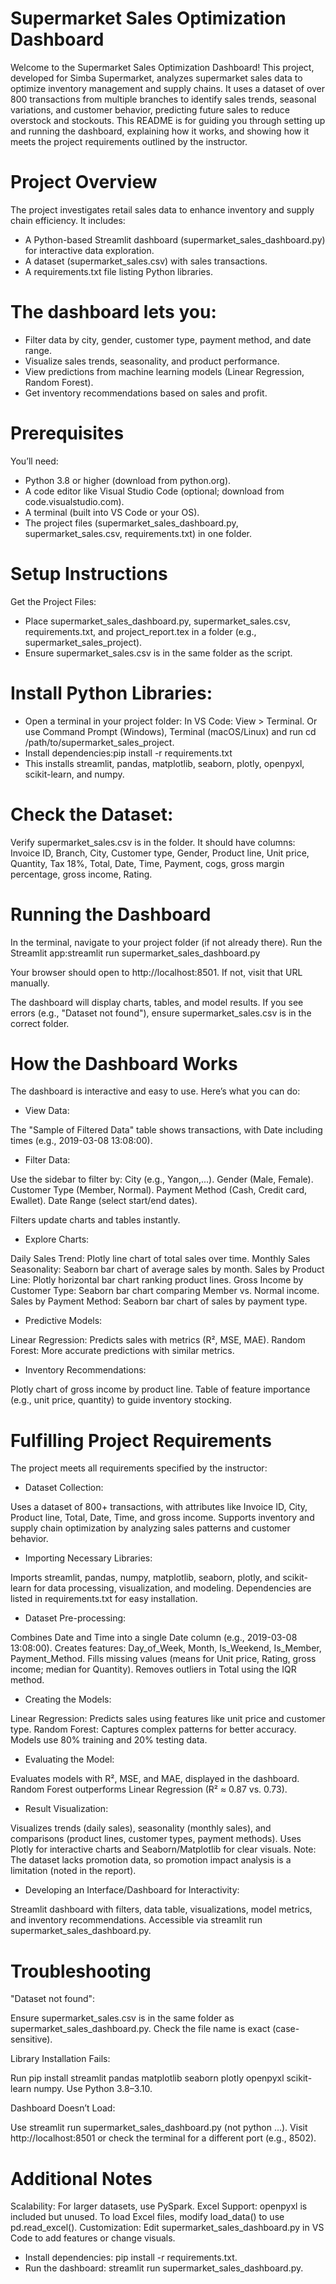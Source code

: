 # Supermarket Sales Optimization Dashboard

Welcome to the Supermarket Sales Optimization Dashboard! This project, developed for Simba Supermarket, analyzes supermarket sales data to optimize inventory management and supply chains. It uses a dataset of over 800 transactions from multiple branches to identify sales trends, seasonal variations, and customer behavior, predicting future sales to reduce overstock and stockouts.
This README is for guiding you through setting up and running the dashboard, explaining how it works, and showing how it meets the project requirements outlined by the instructor.

# Project Overview

The project investigates retail sales data to enhance inventory and supply chain efficiency. It includes:

- A Python-based Streamlit dashboard (supermarket_sales_dashboard.py) for interactive data exploration.
- A dataset (supermarket_sales.csv) with sales transactions.
- A requirements.txt file listing Python libraries.

# The dashboard lets you:

- Filter data by city, gender, customer type, payment method, and date range.
- Visualize sales trends, seasonality, and product performance.
- View predictions from machine learning models (Linear Regression, Random Forest).
- Get inventory recommendations based on sales and profit.

# Prerequisites

You’ll need:

- Python 3.8 or higher (download from python.org).
- A code editor like Visual Studio Code (optional; download from code.visualstudio.com).
- A terminal (built into VS Code or your OS).
- The project files (supermarket_sales_dashboard.py, supermarket_sales.csv, requirements.txt) in one folder.

# Setup Instructions

Get the Project Files:

- Place supermarket_sales_dashboard.py, supermarket_sales.csv, requirements.txt, and project_report.tex in a folder (e.g., supermarket_sales_project).
- Ensure supermarket_sales.csv is in the same folder as the script.

# Install Python Libraries:

- Open a terminal in your project folder:
  In VS Code: View > Terminal.
  Or use Command Prompt (Windows), Terminal (macOS/Linux) and run cd /path/to/supermarket_sales_project.
- Install dependencies:pip install -r requirements.txt
- This installs streamlit, pandas, matplotlib, seaborn, plotly, openpyxl, scikit-learn, and numpy.

# Check the Dataset:

Verify supermarket_sales.csv is in the folder. It should have columns: Invoice ID, Branch, City, Customer type, Gender, Product line, Unit price, Quantity, Tax 18%, Total, Date, Time, Payment, cogs, gross margin percentage, gross income, Rating.

# Running the Dashboard

In the terminal, navigate to your project folder (if not already there).
Run the Streamlit app:streamlit run supermarket_sales_dashboard.py

Your browser should open to http://localhost:8501. If not, visit that URL manually.

The dashboard will display charts, tables, and model results. If you see errors (e.g., "Dataset not found"), ensure supermarket_sales.csv is in the correct folder.

# How the Dashboard Works

The dashboard is interactive and easy to use. Here’s what you can do:

- View Data:

The "Sample of Filtered Data" table shows transactions, with Date including times (e.g., 2019-03-08 13:08:00).

- Filter Data:

Use the sidebar to filter by:
City (e.g., Yangon,...).
Gender (Male, Female).
Customer Type (Member, Normal).
Payment Method (Cash, Credit card, Ewallet).
Date Range (select start/end dates).

Filters update charts and tables instantly.

- Explore Charts:

Daily Sales Trend: Plotly line chart of total sales over time.
Monthly Sales Seasonality: Seaborn bar chart of average sales by month.
Sales by Product Line: Plotly horizontal bar chart ranking product lines.
Gross Income by Customer Type: Seaborn bar chart comparing Member vs. Normal income.
Sales by Payment Method: Seaborn bar chart of sales by payment type.

- Predictive Models:

Linear Regression: Predicts sales with metrics (R², MSE, MAE).
Random Forest: More accurate predictions with similar metrics.

- Inventory Recommendations:

Plotly chart of gross income by product line.
Table of feature importance (e.g., unit price, quantity) to guide inventory stocking.

# Fulfilling Project Requirements

The project meets all requirements specified by the instructor:

- Dataset Collection:

Uses a dataset of 800+ transactions, with attributes like Invoice ID, City, Product line, Total, Date, Time, and gross income.
Supports inventory and supply chain optimization by analyzing sales patterns and customer behavior.

- Importing Necessary Libraries:

Imports streamlit, pandas, numpy, matplotlib, seaborn, plotly, and scikit-learn for data processing, visualization, and modeling.
Dependencies are listed in requirements.txt for easy installation.

- Dataset Pre-processing:

Combines Date and Time into a single Date column (e.g., 2019-03-08 13:08:00).
Creates features: Day_of_Week, Month, Is_Weekend, Is_Member, Payment_Method.
Fills missing values (means for Unit price, Rating, gross income; median for Quantity).
Removes outliers in Total using the IQR method.

- Creating the Models:

Linear Regression: Predicts sales using features like unit price and customer type.
Random Forest: Captures complex patterns for better accuracy.
Models use 80% training and 20% testing data.

- Evaluating the Model:

Evaluates models with R², MSE, and MAE, displayed in the dashboard.
Random Forest outperforms Linear Regression (R² ≈ 0.87 vs. 0.73).

- Result Visualization:

Visualizes trends (daily sales), seasonality (monthly sales), and comparisons (product lines, customer types, payment methods).
Uses Plotly for interactive charts and Seaborn/Matplotlib for clear visuals.
Note: The dataset lacks promotion data, so promotion impact analysis is a limitation (noted in the report).

- Developing an Interface/Dashboard for Interactivity:

Streamlit dashboard with filters, data table, visualizations, model metrics, and inventory recommendations.
Accessible via streamlit run supermarket_sales_dashboard.py.

# Troubleshooting

"Dataset not found":

Ensure supermarket_sales.csv is in the same folder as supermarket_sales_dashboard.py.
Check the file name is exact (case-sensitive).

Library Installation Fails:

Run pip install streamlit pandas matplotlib seaborn plotly openpyxl scikit-learn numpy.
Use Python 3.8–3.10.

Dashboard Doesn’t Load:

Use streamlit run supermarket_sales_dashboard.py (not python ...).
Visit http://localhost:8501 or check the terminal for a different port (e.g., 8502).

# Additional Notes

Scalability: For larger datasets, use PySpark.
Excel Support: openpyxl is included but unused. To load Excel files, modify load_data() to use pd.read_excel().
Customization: Edit supermarket_sales_dashboard.py in VS Code to add features or change visuals.

- Install dependencies: pip install -r requirements.txt.
- Run the dashboard: streamlit run supermarket_sales_dashboard.py.
